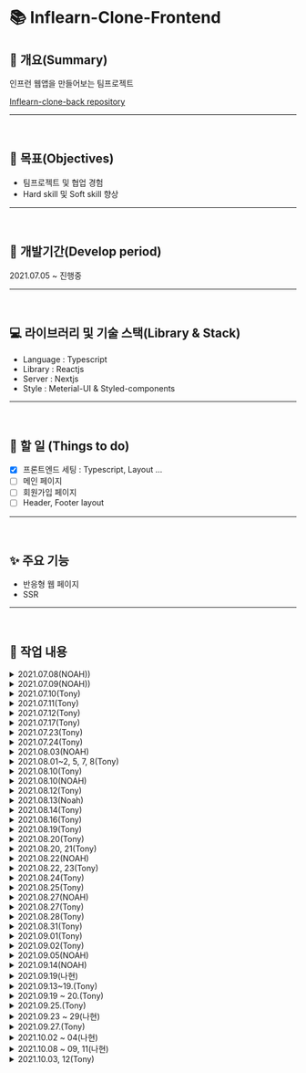 # 📚 Inflearn-Clone-Frontend

## 📖 개요(Summary)

인프런 웹앱을 만들어보는 팀프로젝트

[Inflearn-clone-back repository](https://github.com/Ark-inflearn/inflearn-clone-back)

---

<br />

## 🎯 목표(Objectives)

- 팀프로젝트 및 협업 경험
- Hard skill 및 Soft skill 향상

---

<br />

## 📆 개발기간(Develop period)

2021.07.05 ~ 진행중

---

<br />

## 💻 라이브러리 및 기술 스택(Library & Stack)

- Language : Typescript
- Library : Reactjs
- Server : Nextjs
- Style : Meterial-UI & Styled-components

---

<br />

## 📑 할 일 (Things to do)

- [x] 프론트엔드 세팅 : Typescript, Layout ...
- [ ] 메인 페이지
- [ ] 회원가입 페이지
- [ ] Header, Footer layout

---

<br />

## ✨ 주요 기능

- 반응형 웹 페이지
- SSR

---

<br />

## 📗 작업 내용

<details>
<summary>2021.07.08(NOAH))</summary>

github repository 생성

- collaborator 초대
- branch protect rule 설정

</details>

<details>
<summary>2021.07.09(NOAH))</summary>

Readme 작성
react-hook-form 적용

참고문헌

- [nextjs, typescript, meterial-ui and jest set-up](https://documentationnerds.com/blog/tech/setup-next-frontend-with-typescript-eslint-prettier-jest-and-react-testing-library)
</details>

<details>
<summary>2021.07.10(Tony)</summary>

### npm run dev 실행 안됨

- [x] next와 next dev의 차이는 ?

  - [What is the difference between next (dev) and next build && next start ?](https://github.com/vercel/next.js/discussions/15053)
  - 같다

- [x] cross-env NODE_OPTIONS='--inspect' next dev는 실행이 안된다.
  - NODE_OPTIONS='--inspect' 이것 때문에 안됨
    - NODE_OPTIONS=inspect 으로 수정하면 실행 됨
    - NODE_OPTIONS 이란 환경변수가 왜 필요한지 잘 모르겠음

### dir 배치 수정

- [x] src 안에 들어가야 할 것은 ?
  - https://nextjs.org/docs/advanced-features/src-directory
  - 앱을 실행하는데 필요한 내가 작성한 소스코드

### 레이아웃 및 컴포넌트 수정([Semantic tag](https://velog.io/@ru_bryunak/HTML-%EA%B8%B0%EC%B4%88-2-%EC%8B%9C%EB%A7%A8%ED%8B%B1-%ED%83%9C%EA%B7%B8%EB%9E%80#:~:text=2%2F8-,%EC%8B%9C%EB%A7%A8%ED%8B%B1%20%ED%83%9C%EA%B7%B8%EB%9E%80%3F,%EC%9D%B4%20%EC%8B%A4%ED%98%84%EB%90%A0%20%EC%88%98%20%EC%9E%88%EB%8B%A4.))

- [x] nav 태그를 div에서 nav로 변경, nav를 header로 감싸줌

  - inflearn 공홈에서 개발자 도구로 태그를 확인하여 똑같이 만들어 줌

- [ ] pages dir 안에 \_document, \_app, index 등 next에서 제안하는 페이지 구성방식 확인 후 정리
  - \_document :
  - \_app :
  - index :

### 기타 설정파일 확인

- [ ] tsconfig.json 에서 include 부분 다시 확인하기

</details>

<details>
<summary>2021.07.11(Tony)</summary>

- [x] header, footer 윤곽만 잡기

### home page

- [ ] slider 공간만 만들기
- [x] 검색창 모양만 만들기
- [ ] 강의 카드 컴포넌트 만들기
  - li.lecture\_\_card{card$}\*10
  - [emmet을 통해 효율적으로 작성](https://webruden.tistory.com/77)

```html
<li className="lecture__card">card1</li>
<li className="lecture__card">card2</li>
<li className="lecture__card">card3</li>
<li className="lecture__card">card4</li>
<li className="lecture__card">card5</li>
<li className="lecture__card">card6</li>
<li className="lecture__card">card7</li>
<li className="lecture__card">card8</li>
<li className="lecture__card">card9</li>
<li className="lecture__card">card10</li>
```

</details>

<details>
<summary>2021.07.12(Tony)</summary>

### Things to do

- [x] 강의 카드 컴포넌트 만들기
- [x] 더미 데이터(json)으로 강의 컴포넌트 home에 띄우기
  - [ ] 실제로 api로 받아오는 과정 알아보기
- [ ] media query 로 반응형 화면 만들 때 스크린 사이즈 나누는 구간 알아보기
- [x] slider 공간만 만들기
- [ ] search안의 title 문구 매일 바뀌게 하기

### home page

- html 원달러 표시 : `&#8361;`
- 천단위 콤마 : [정규식 이용](https://hianna.tistory.com/441)

### 참고 문헌

- [html에 원달러 표시 대신 reverse solidus 나올 때](https://sqlplus.tistory.com/entry/html-%EC%86%8C%EC%8A%A4%EC%97%90-%EC%9B%90%ED%99%94%ED%86%B5%ED%99%94%ED%91%9C%EC%8B%9C%EB%A5%BC-%ED%95%A0%EB%95%8C-%EC%97%AD%EC%8A%AC%EB%A0%88%EC%89%AC%EB%A1%9C-%EB%82%98%EC%98%AC%EB%95%8C-%EC%B2%98%EB%A6%AC%EB%B0%A9%EB%B2%95)

</details>

<details>
<summary>2021.07.17(Tony)</summary>

### tsconfig.json 속성

- [컴파일러 옵션 설정](https://typescript-kr.github.io/pages/compiler-options.html)

- include, exclude 속성은 glob과 유사한 파일 패턴 목록을 가짐

  - \*: 모든 문자(디렉토리 구분기호 제외)
  - ?: 한 문자와 매칭(디렉토리 구분기호 제외)
  - \*\*/ : 반복적으로 모든 하위 디렉토리와 매칭
  - "src/\*/\*\*" : src 안의 모든 하위 디렉토리 + 지원하는 확장자(ex. .ts, .tsx, .d.ts)
    - allowJs가 true(true로 설정 해놓은 상태)이면 .js와 .jsx 도 포함

- [ ] next에서 typescript return type, prop type 알아보기
  - [x] type vs interface
    - interface로 표현할 수 없는 형태가 아니면 interface를 이용하자
  - [ ] next에서 return type, prop type을 어떻게 지정하는게 좋은지 알아보기

### 참고 문헌

- [typescript-kr, tsconfig.json](https://typescript-kr.github.io/pages/tsconfig.json.html)
- [type vs interface가 더 낫다](https://yceffort.kr/2021/03/typescript-interface-vs-type)
- [type과 interface 차이](https://medium.com/@alexsung/typescript-type%EA%B3%BC-interface-%EC%B0%A8%EC%9D%B4-86666e3e90c)

</details>

<details>
<summary>2021.07.23(Tony)</summary>

## Issue #9 : AppLayout 구조 적용

### \_document, \_app, index 우선순위 파악

- \_document.js는 시작점 : HTML Document
- \_app.js : 공통의 레이아웃 작성
- index.js : "/"로 시작되는 경로
- \_error.js : Error page : 아직 잘 모름

참고 문헌

- [개인블로그 : next.js 구조](https://salgum1114.github.io/nextjs/2019-05-06-nextjs-static-website-1/)

document > app > index 순으로 내려와서 index에 본격적으로 만들면 될 것 같다

- 현재 AppLayout 이라는 공통 component를 만들어서 header와 footer가 필요한 곳이면 사용 할 수 있게 함

### styled component 설치

- npm i styled-components
- noah님하고 상의하고 웬만하면 .css파일을 작성하지 않는 방향으로 진행해볼 예정

typescript는 입력이 예상되는 props에 대한 type검사는 할 수 있겠지만
react에서 어떻게 써야되는지는 알아볼 필요가 있음

</details>

<details>
<summary>2021.07.24(Tony)</summary>

### 작업내용

- MainSlider 컴포넌트 추가
  - react-slick 라이브러리 사용

### 향후 계획

#### style

- [ ] .CSS 파일 styled component로 변경할 예정
- [ ] CSS style 관련 공통으로 사용하는 색상 등에 대한 상수값을 모아놓은 파일 생성

#### slider 기능 추가 및 수정

- [ ] 향후 배경색을 이미지와 같게하는 방법에 대해 생각해보고 변경
- [ ] 해당 슬라이드로 이동하는 버튼 추가
- [ ] 모바일 화면에 슬라이더 모양 변화하도록 수정
- [ ] 슬라이더에 링크 추가

#### 리덕스 및 사가 설정

</details>

<details>
<summary>2021.08.03(NOAH)</summary>

### 작업내용

- signup page 작성
  - Material-UI( CSS)
    - TextField: input과 같은 역할을 함
    - Typography: div와 같은 역할
    - Grid: Grid를 사용하여 Flex나 Grid와 같은 디자인을 쉽게 구현
    - IconButton: Material에서 제공하는 icon을 button으로 사용하게 해줌
    - styles.ts: custom css파일, className으로 변수값을 넘기면 custom 디자인이 적용됨
  - react-hook-form( form)
  - yup( signup rule)

### 향후 계획

#### style

- [x] SNS 로그인 디자인

#### 회원가입 rule

- [x] yup을 사용하여 회원가입 rule 설정
- [x] rule에 맞지 않은 경우 error 메시지 출력
- [ ] 이용약관, 개인정보취급방침 페이지 생성

</details>

<details>
<summary>2021.08.01~2, 5, 7, 8(Tony)</summary>

## Redux setting

### 1. 설치 모듈

#### npm install redux next-redux-wrapper react-redux --save

- redux
- next-redux-wrapper
  - Next.js의 서버사이드 렌더링 관련 복잡한 설정을 쉽게 해주는 HOC
- react-redux
  - react 바인딩

#### npm install -d redux-devtools-extension @types/next-redux-wrapper @types/react-redux

- redux-devtools-extension : 개발자 도구 사용을 위한 라이브러리

#### npm install redux-saga

- redux-saga는 type을 자체적으로 지원하기 때문에 @type/redux-saga는 필요 없음(deprecated 됨)

#### npm i immer

- 알아서 불변성을 지켜주는 라이브러리

#### npm i faker shortid

- npm i --save-dev @types/faker
- npm i --save-dev @types/shortid

- dummy data test를 동적으로 하기 위해 faker와 shortid를 설치

#### npm i axios

- saga에서 사용, 비동기 http통신(Promise based HTTP client for the browser and node.js)

#### npm i -S @redux-saga/core

- eslint가 지적해줘서 설치함

### 2. redux tree

redux

- reducers
  - index
  - user
  - lecture
  - types
- sagas
  - index
  - user
  - lecture
- configureStore

#### 2-1. commonState class 삭제

- loading, done, error의 반복되는 타이핑을 피하려고 했으나 done을 제거하고 loading, error만 사용하면 없는게 더 직관적이라서 없는게 낫다고 판단 함
- data도 class member 변수로 있었으나 막상 사용해보니 class 내 멤버변수에 있을 필요가 없었음

### 3. 기타

#### 리덕스 설치 및 세팅 중

- [x] State type 정의 해야 됨
- [x] User, Lecture - reducer, saga 설계
  - lecture만 샘플로 생성

#### eslint rule 중 'no-param-reassign': 'off' => immer 사용을 위해

#### main(home) page redux 동작 흐름

- 처음 화면을 불러올 때 LOAD_REQUEST action을 시작으로 데이터(Lecture card)를 불러 옴
- add 버튼을 누를 때마다 데이터가(Lecture card) 추가 됨
- 지금은 더미 데이터로 불러 오지만 api를 요청할 경우 request에서 호출 하는 부분만 추가하면 됨

#### 별점 표시 방식

- 소수점 둘 째 자리에서 반올림 후 소수점 첫 째 자리 저장
- n.2 ~ n.8 까진 별 반개(3.2~3.8은 3개 반)
- n.1 점까진 버림(3.1은 별 3개로 표시)
- n.9 점은 올림(3.9는 별 4개로 표시 됨)

### 4. 참고 문헌

- https://jktech.tistory.com/46
- 인프런 노드버드 강의
- https://medium.com/@raphat/next-js-typescript-redux-3fbc990cb901
- [next-redux-wrapper 공식문서](https://github.com/kirill-konshin/next-redux-wrapper)
- [RootState](https://stackoverflow.com/questions/60777859/ts2339-property-tsreducer-does-not-exist-on-type-defaultrootstate)

### 5. 프론트 회의 안건

- [ ] 타입 저장 위치 : interface나 type을 해당 파일에 놓을 것인지 따로 파일을 만들어서 정리를 할 것 인지
- [ ] 리덕스가 전체 강의 로드하는 부분을 샘플로 만들었는데 자신이 만들 UI관련 리덕스는 직접 만드는 것이 좋을 것 같음
- [ ] 관리자 페이지를 만들어야 하나..? slider 배경색은 DB에서 가져와야 될 것 같은데 이걸 매번 백엔드 개발자가 저장하는 것 보다 관리자페이지가 있으면 좋을 것 같음
  - 우선순위 낮음

</details>

<details>
<summary>2021.08.10(Tony)</summary>

슬라이더 리덕스 연결
slider 하나 때문에 reducer와 saga에 파일을 하나씩 만들기 번거로워서
lecture파일에 합쳐서 작업했습니다.

</details>

<details>
<summary>2021.08.10(NOAH)</summary>

### 작업내용

- signup page error case
  - Material-UI( CSS)
    - useStyle: material-ui에 직접 className으로 스타일을 적용하기 위한 hook, 적용하고자하는 속성을 객체로 생성하고 적용
    - createTheme: meterial-ui에서 이미 디자인된 속성들을 변경하고 싶은 경우 사용, ex) 색상, 크기, 패딩.. 등
  - react-hook-form( form)
    - Controller: material-ui와 같은 라이브러리를 연동하기 위한 wrapper
    - useFormContext: 중첩 된 구조에서 데이터를 전달하고자 할 때 사용, ex) 특정 form을 component로 빼서 관리하고 react-hook-form을 적용하는 경우
    - FormProvider: userFormContext가 적용하고자 하는곳의 wrapper
    - useForm: react-hook-form 기본 hook
  - yup( signup rule)
    - error 핸들시 schema 객체에 에러 핸들을 하고자하는 사항들을 정리하고 react-hook-form의 formState의 error에서 받아서 사용, ex) errors.email?.message
    - yup을 태그에 적용할때 태그 name과 yup에서의 정의 이름을 같게 해야 적용이 됨, ex) name: email / email: yup.string().min(10).max(30)....
    - matches: 정규표현식을 사용하기 위한 method
    - oneOf([yup.ref('email'), null]: 다른 input과 값이 일치하는지 여부를 확인하고자 할 때 사용
    - error 객체의 경우 submit하고 나서 적용 됨
    - 현재 정규표현식의 에러 핸들은 errors 객체의 message method를 확인하여 일치하는 방식으로 적용

### 오류해결

- Warning: Failed prop type: Invalid prop `error` of type `object` supplied to `ForwardRef(TextField)`, expected `boolean`
  - TextField 태그의 error에는 boolean값만 가능한데 yup에서의 에러 메시지는 문자열이 생성되기 때문에 문제가 되는 현상
    - error 태그에 !!를 두번 넣어 boolean 변수로 만들어주면 됨, ex) !!error.password

### 향후 계획

- Redux와 연결
- 로그인 모달 구현
- 공통 레이아웃 구현

#### 회원가입 rule

- [x] yup을 사용하여 회원가입 rule 설정
- [x] rule에 맞지 않은 경우 error 메시지 출력
- [ ] 이용약관, 개인정보취급방침 페이지 생성

</details>

<details>
<summary>2021.08.12(Tony)</summary>

### 메인페이지 리스트에 로딩 스피너 추가

- 서버사이드 렌더링이기 때문에 필요 없을 것 같기도 함
- 재미로 추가 해봄

### 메인페이지 강의 리스트

- 마우스 호버 시 나오는 description 추가
- [ ] 장바구니, 좋아요 등 아이콘에 설명 라벨 추가 해야 함
- [ ] 카드 전체적으로 크기 키워야 함

### 기타

- 컴포넌트 파일명 첫글자 대문자로 변경(노아님 요청사항)

### 참고문헌

- [react onHover event handling](https://upmostly.com/tutorials/react-onhover-event-handling-with-examples)

</details>

<details>
<summary>2021.08.13(Noah)</summary>

### Update Nextjs version 11

- Conformance
  - `npx next lint` 명령어를 치면 현재 app의 ESLint를 전체적으로 수행해서 메시지로 CLI에 보여줌
- Improved Performance
  - 11버전 업데이트를 하며 app을 열고 startup time을 24%이상 감소시키고 React refresh 관련하여 프로세싱 타임을 40%이상 감소시킴
  - Babel 관련 startup time 감소
  - 새로운 Babel loader 구축
  - 로딩, 메모리 캐싱과 관련하여 최적화
  - 개발자가 실제로 할 것은 없고 update만으로 이미 적용이 되는 사항
- Script Optimization

  - `next/script`
  - 웹사이트에 다른곳에서 가져와서 사용하는 기능들을 추가할때 라이브러리가 무겁거나 최적화의 문제가 있는데 이것을 Nextjs의 Script 태그가 해결해줌( polyfill, widgets 등)
  - Script 태그에 strategy 속성을 추가하면 자동적으로 최적화 및 성능 향상
    - third party 라이브러리의 실행 순서를 입맛에 맞게 설정 할 수 있음
    - beforeInteractive, afterInteractive( default), lazyOnload 속성

- Image Improvements
  - `next/image`
  - Image 로딩과 관련하여 성능 개선
    - Nextjs의 Image 태그를 사용하면 정적이미지의 가로/세로 크기를 자동으로 정의해줌
    - 인터넷이 느린 사용자를 위하여 blur 이미지를 Nextjs에서 태그 속성으로 제공
- Webpack 5
  - `next.config.js`
  - 웹팩5와 관련하여 다양한 특징 및 개선점들이 구축됨
- Create React App Migration (Experimental)
  - 새로운 툴 `@next/codemod` 개발
  - Create React App을 자동적으로 Nextjs로 변경해주는 툴
- Next.js Live (Preview Release)
  - 협업을 위한 기능
  - 웹사이트를 띄워놓은 상태에서 라이브로 마우스로 공간을 지정 할 수 있고 실시간 채팅도 가능한 기능

### 참고문헌

- [Nextjs docs](https://nextjs.org/blog/next-11#upgrade-guide)
- [Conformance](https://web.dev/introducing-aurora/)
- [Script](https://github.com/vercel/next.js/discussions/24938)
- [Script](https://docs.google.com/document/u/0/d/1ZEi-XXhpajrnq8oqs5SiW-CXR3jMc20jWIzN5QRy1QA/mobilebasic#)
- [Image](https://vercel.com/blog/core-web-vitals#cumulative-layout-shift)
- [Image](https://nextjs.org/docs/basic-features/image-optimization)
- [Webpack](https://nextjs.org/docs/messages/webpack5)

</details>

<details>
<summary>2021.08.14(Tony)</summary>

### 작업 내용

- 강의 카드 마우스 오버 할 때 나오는 설명 밑 아이콘 3개에 말풍선 추가
- lectureCard 폴더를 만들어서 components폴더 정리
- node notifier가 자동으로 설치됨(업데이트 하려고 npm i 하니 설치 됨)
  - cross platform(windows, mac, linux)에서 알람을 띄울 수 있는 모듈

### 참고문헌

- [CSS로 말풍선 만들기](https://ungdoli0916.tistory.com/753)

</details>

<details>
<summary>2021.08.16(Tony)</summary>

### 작업 내용

- AppLayout, CourseLayout을 components 폴더에서 layouts (신규)폴더로 이동
- [ ] create course 페이지에서 제목 입력 후 강의 만들기를 누르면 수정 페이지로 이동
- 강의 생성 후 id를 저장할 필요는 없을 것 같아서 리덕스를 사용하지 않음
  - 어떻게 하는게 좋을지 토론 필요

```typescript
const inputTitle = useRef<HTMLInputElement>(null);
```

- 초기값에 null을 박아줘야 된다. -> HTMLInputElement | null

#### next에서 redirect

```typescript
import { useRouter } from 'next/dist/client/router';
const router = useRouter();
router.push(`/course/${id}/edit/course_info`);
```

### 로컬 서버 세팅

```typescript
// app.ts or index.ts
app.use(
  cors({
    origin: true,
    // credentials: false
  })
);
app.use(express.json()); // front에서 json형태의 data를 보낼때 그것을 req.body에 넣어줌
app.use(express.urlencoded({ extended: true })); // form&submit을 하면 url encoded방식으로 data가 넘어오는데 그것을 req.body에 넣어줌

app.use('/create_course', lectureRouter);
```

```typescript
// lectureRouter
import * as express from 'express';

const router = express.Router();

router.post('/', (req, res) => {
  console.log('body', req.body);
  res.json({ id: 1234, result: 'ok' });
});

export default router;
```

### 나중에 추가해야 될 부분

- `/course/${id}/edit/course_info`으로 이동 시 내 강의가 아닌 곳으로 이동할 경우 404 띄워줘야 함
  - 유저가 GET방식으로 접속을 시도 할 때 서버에서 검증 후 수정페이지를 보여줄지 말지 결정

</details>

<details>
<summary>2021.08.19(Tony)</summary>

### create_course page

- create_course에서 강의 만들기 누르면 `/course/1/edit/course_info`로 이동하게 함
  - 나중에 서버 붙일 땐 주석 해제하면 됨
- 제목 없는 경우 alert 대신 경고 메세지가 뜨도록 함

### create_course -> edit 강의 제목 넘기기

- 리덕스 사용
- 기존 axios만 사용하던 것을 redux를 이용하도록 변경
  - saga effect의 put은 dispatch랑 비슷함

### saga call type

- `Generator<T, TReturn, TNext>`
- [x] generator function에서 type 지정하는 법 알아보기
  - https://github.com/microsoft/TypeScript/issues/26959

### test.css 파일 생성

- styled component 에서 자동완성을 잘 지원하지 않으므로 css파일을 테스트목적으로 만들음

### create course btn에 로딩 적용

- 로딩 시간 동안 클릭 방지(pointer-events), 투명도 변경(opacity)

### 참고문헌

- [styled component props](https://styled-components.com/docs/basics)
- [css prevent mouse click](https://stackoverflow.com/questions/44719980/how-to-prevent-the-click-event-using-css)
- [css pointer-events](https://developer.mozilla.org/en-US/docs/Web/CSS/pointer-events)
- [typescript styled components with props](https://stackoverflow.com/questions/47077210/using-styled-components-with-props-and-typescript)

</details>

<details>
<summary>2021.08.20(Tony)</summary>

### Things to do

- [x] create-course에서 store에 저장한 title 가져오기
- [ ] edit course info 앱 레이아웃 수정

</details>
<details>
<summary>2021.08.20, 21(Tony)</summary>

### 수정사항

- children에 type 적용
- header, footer 이름을 HeaderLayout, FooterLayout으로 변경( Next에 존재하는 이름이기 때문에 겹침)
- 컴포넌트의 재사용성을 위해서 기존 styles를 지우고 컴포넌트로 이동

### styled(Link) 안됨

```typescript
const SeeTheLecture = styled.button`
  font-weight: 800;
  width: 160px;
  height: 48px;
  font-size: 18px;
  border-radius: 3px;
  border: 0;
  background-color: #fff;
  border-color: #dbdbdb;
  border-width: 1px;
  color: #363636;
  cursor: pointer;
  justify-content: center;
  padding: calc(0.375em - 1px) 0.75em;
  text-align: center;
  white-space: nowrap;
`;

<Link href={`/course/${id}`}>
  <SeeTheLecture>강의보기</SeeTheLecture>
</Link>;
```

- Link안에 button태그 넣는 방식으로 스타일링 적용

  - a태그로 하려 했으나 width가 적용이 안됨

- [ ] 강의 제작 column에 해당 페이지 일 때 글자 색 변화
  - course_info 페이지 -> 강의 정보 글자 색 진하게

</details>
<details>
<summary>2021.08.22(NOAH)</summary>

### Things to do

- [ ] 버튼에 스타일 적용
- [ ] responsive 화면 구성

### 수정사항

- 회원가입 페이지 및 컴포넌트 리팩토링
- useStyles 구조분해

```typescript
const { classname } = useStyles();
```

### 적용사항

- Header 구현
  - AppBar : 네비게이션 컨테이너
  - ToolBar : 안에 컨텐츠를 넣으면 Flex와 같이 자동정렬
- 적용해야 할 버튼을 headerData로 하여 추가
  - 추 후 변경이 있을때 쉽게 적용하기 위함

### 문제사항

- nextjs에서 html,body 태그가 전체화면이 되지 않아 \_app.tsx에 아래 스타일을 적용하였으나 메인페이지에서 적용되지 않는 현상
  - html이 전체 보이는 화면의 크기가 아니기 때문에 sticky가 중간에 짤림

```typescript
<style global jsx>
  {`
    html,
    body,
    body > div:first-child,
    div#__next,
    div#__next > div {
      height: 100%;
    }
  `}
</style>
```

</details>

<details>
<summary>2021.08.22, 23(Tony)</summary>

- [ ] edit course layout
  - [x] column sticky
  - [x] 현재 페이지에 해당하는 부분 글자 진하게
  - [ ] modal : 눈길을 끄는 제목 작성 꿀팁
  - [ ] 페이지 로드 시 관련 데이터 가져와서 필수 조건 작성된 페이지는 초록색으로 v 표시
- [ ] course_info 페이지 구성

### CourseLayout.tsx

CourseHeaderContainer height + CourseLayoutGrid padding top(24px) + CourseNav padding top(0.75rem == 12px) 의 높이에 sticky

- StepContainer의 headerHeight prop에 바로 넣어 주면 CourseHeaderContainer height가 측정되지 않은 상태(undefined)로 계산이 되서 sticky의 top에 NaN이 들어감(sticky 적용 안됨)
- 페이지 로드할 때 useState의 headerHeight에 값을 넣어서 나중에 계산된 height값이 반영 되도록 함

### create_course.tsx

- 강의 id를 전달 받고 saga에서 직접 redirect시키도록 함(뒤로가기 안되는 문제 해결)

</details>

<details>
<summary>2021.08.24(Tony)</summary>

### create_course

- 강의 만들기 버튼을 누르지 않고 input text에서 제목 입력 후 엔터로도 강의 생성되도록 변경

### CourseLayout

- window.location.pathname에서 강의 생성후 수정페이지로 넘어갈 때 window객체를 인식하지 못해서 useRouter를 사용해서 현재 경로를 추적하도록 함

### 데이터 로드해서 넣어야 함

- [ ] 미리 저장했던 데이터 불러와서 데이터 로드해서 넣어야 함

</details>

<details>
<summary>2021.08.25(Tony)</summary>

### 카테고리 버튼 중 다른 카테고리 선택하면 현재 선택된 카테고리 색상 원래대로 돌리기

- 사용하는 곳에서 useState로 변수 하나 만들고 그것을 prop으로 전달

```typescript
// course_info.tsx
const [selectedId, setSelectedId] = useState<string>('');

<CourseCommonButton id="1" text="개발, 프로그래밍" selectedId={selectedId} setSelectedId={setSelectedId} />;
```

- 버튼 컴포넌트의 onClick에서 버튼 클릭한 것에 대한 정보(id)를 저장
- 버튼 컴포넌트 안의 useEffect에서 그것과 일치하는지 여부에 따라 true/false를 styled component에 전달

```typescript
// CourseCommonButton.tsx
const CourseCommonButton = ({ id, text, selectedId, setSelectedId }: Props) => {
  const [isSelected, setIsSelected] = useState(false);

  function onClickButton() {
    setSelectedId(id);
  }

  useEffect(() => {
    if (id === selectedId) {
      setIsSelected(true);
    } else {
      setIsSelected(false);
    }
  }, [selectedId]);

  return (
    <CourseCommonButtonStyle onClick={onClickButton} key={id} isSelected={isSelected}>
      {text}
    </CourseCommonButtonStyle>
  );
};
```

### 추가 하기 버튼 누르면 add components dynamically

- 리덕스에서 state(array)를 가져와서 추가해야 될 것 같다

#### 예상 데이터 구성

```typescript
data : {
  createLecture : {
    courseInfo : {
      title: string, // 강의 제목
      whatYouCanLearn: string[], // 이런걸 배울 수 있어요
      expectedStudents: string[], // 이런 분들에게 추천해요
      requiredKnowledge: string[], // 선수지식
      category: { // 카테고리
        id: string,
        name: string,
      },
      level: string // 강의 수준
    }
    // 상세소개, 커리큘럼, 커버이미지 정보는 나중에
  },
  setting : {
    // 강의설정
    // 지식공유자 설정
  }
}
```

### 참고 문헌

- [dynamically-add-child-components-in-react](https://stackoverflow.com/questions/36651583/dynamically-add-child-components-in-react)

</details>

<details>
<summary>2021.08.27(NOAH)</summary>

### HeaderLayout

- 메뉴바 포지션 수정

  - 메뉴바가 평소에는 relative였다가 메뉴바 크기만큼 내려올 경우 sticky로 바뀌도록 수정
  - scroll 이벤트가 너무 자주 불리기 때문에 lodash 라이브러리의 throttle 기능을 사용하여 0.3초에 한 번만 불리도록 구현

```typescript
const throttledScroll = useMemo(
  () =>
    throttle(() => {
      if (window.scrollY > 64) {
        setIsNavOn(true);
        return;
      }
      setIsNavOn(false);
    }, 300),
  []
);
```

- 모바일용 메뉴바
  - 인프런 페이지와 같이 모바일 화면( 1025px)이하로 내려갈 경우 Layout이 변경되도록 구현
  - 메뉴를 팝업으로 띄워지도록 함

### HeaderLayout 구현해야 할 것

- 로그인 모달창
- 검색창 기능
- 메뉴 팝업 기능
- 모바일 메뉴 팝업 스타일링

### 추 후 확인

- 일단 레이아웃이 되도록 CSS를 덕지덕지 붙여놨는데 효율적으로 할 수 있도록 검토해야 함

</details>

<details>
<summary>2021.08.27(Tony)</summary>

### 강의생성 후 window api로 페이지 이동시 데이터 날라가는 문제

- window.location.href 를 사용하면 페이지가 새로고침되면서 자바스크립트(리덕스 스토어)에 있는 모든 데이터가 날라감

- react나 next에서 제공하는 router를 saga에서 사용해야 되는데
  useRouter나 useHistory는 hook이기 때문에 component가 아닌 saga에선 사용이 불가능 함(hooks rule)

- 문제 해결
  - saga에서 페이지 이동을 시키려 했으나 위와 같은 문제로 잘 되지 않음
  - 'history', 'react-router-redux' 라이브러리 둘다 써봤는데 typescript문제인지 next문제인지 뭔지 잘 되지 않음
  - 기존 방식 대로 컴포넌트에서 페이지를 이동 시키는 대신 flag로 사용중인 done변수를 false로 만드는 dispatch를 실행문 마지막에 추가해서 성공

</details>

<details>
<summary>2021.08.28(Tony)</summary>

### 강의 수정 페이지 로드 시 데이터 받아오기(redux saga)

- 확인

### children component에 props 전달하기

```typescript
<CourseMain>
  {console.log('React.isValidElement(children)', React.isValidElement(children))}
  {React.isValidElement(children) && React.cloneElement(children, { lectureData })}
  {/* {React.Children.map<React.ReactNode, React.ReactNode>(children, (child) => {
            if (React.isValidElement(child)) {
              return React.cloneElement(child, { lectureData });
            }
          })} */}
  {/* {children} */}
</CourseMain>
// 결론 안됨 => each child에서 store에서 데이터 가져오기
```

- each child에서 store에서 데이터 가져오기

### typescript에서 initial data 를 하나하나 다 넣어줘야되는건지 알아보기

- 초기값을 다 넣어줘야 될 것 같음

### 참고문헌

- [children component에 props 전달하기](https://eomtttttt-develop.tistory.com/203)
  - `This JSX tag's 'children' prop expects a single child of type 'ReactElement<any, string | JSXElementConstructor<any>>', but multiple children were provided.` => 안됨
  - https://stackoverflow.com/questions/42261783/how-to-assign-the-correct-typing-to-react-cloneelement-when-giving-properties-to
    - 안됨 : React.isValidElement(children) 통과가 안됨
  - https://www.geeksforgeeks.org/how-to-use-react-cloneelement-function/
  - [리액트 요소 검증하기](https://webisfree.com/2020-08-26/[react]-%EB%A6%AC%EC%95%A1%ED%8A%B8-%EC%9A%94%EC%86%8C-%EA%B2%80%EC%A6%9D%ED%95%98%EA%B8%B0-isvalidelement)
    - 하나 짜리만 됨(`<div>하나<div>` 같은)
      - 하나 짜리도 props 전달이 잘 안됨
- [react-children with typescript](https://www.carlrippon.com/react-children-with-typescript/)

</details>

<details>
<summary>2021.08.31(Tony)</summary>

### eslint => react/require-default-props : off

- https://stackoverflow.com/questions/63696724/eslint-problem-with-default-props-in-functional-component-typescript-react

### onClickDelete

#### 1차 시도 : store state is read-only

```typescript
const onClickDelete = (_list: string[], index: number) => {
  _list.splice(index, 1);
};
<button onClick={() => onClickDelete(list, index)} type="button">
  <DeleteIcon />
</button>;
```

- redux에 있는 데이터는 read-only 임
- dispatch를 이용해서 reducer에서 작업을 하려고 했었는데 component에 들어오는 string[]이 store에 각각 다르게 저장되어 있기 때문에 기존의 draft.initialState.data 같은 방식으로 수정할 수 없음

#### 2차 시도 : read-only 제거 - setAutoFreeze(false);

```typescript
// store에서 read-only 속성 제거
import { setAutoFreeze } from 'immer';
setAutoFreeze(false);

// TextListBox.tsx
const onClickDelete = (_list: string[], index: number) => {
  _list.splice(index, 1);
};
<button onClick={() => onClickDelete(list, index)} type="button">
  <DeleteIcon />
</button>;
```

- store에 있는 값을 직접 변경 가능하지만 re-render가 안됨
  - 원래 reducer로 store의 값을 변경하면 re-render가 되는데 이런식으로 바로 바꿔버리니까 안되는 듯

#### 3차 시도 : useState에 store의 state를 넣고 setState를 컴포넌트에 전달

```typescript
// course_info.tsx
const [textArray, setTextArray] = useState<string[]>();
<TextListBox list={textArray} setTextArray={setTextArray} />;

// TextListBox.tsx
type Prop = {
  list?: string[];
  setTextArray: React.Dispatch<React.SetStateAction<string[] | undefined>>;
};

const TextListBox = ({ list = [], setTextArray }: Prop) => {
  const onClickDelete = (textList: string[], index: number) => {
    textList.splice(index, 1);
    setTextArray([...textList]);
    console.log('after remove', textList);
  };

  return (
    <button onClick={() => onClickDelete(list, index)} type="button">
      <DeleteIcon />
    </button>
  );
};
```

- setState를 전달을 해도 setTextArray(textList) state를 직접 변화하고 그것을 그대로 전달하면 렌더링이 되지 않음
- setTextArray([...textList]); 같이 배열을 새로 할당해서 전달해야 렌더링이 다시 됨
- TextListBox를 사용하는 개수만큼 useState를 만들어서 각각 전달할 예정

#### 'react/no-array-index-key': 'off'

- index를 key로 사용할 때 나오는 eslint 경고
- 나중에 eslint때문에 문제될 것 같아서 미리 제거

### 참고문헌

- [javascript removing element of array cleanest way](https://stackoverflow.com/questions/47023975/what-is-the-cleanest-way-to-remove-an-element-from-an-immutable-array-in-js)
- [Cannot test reducer: Cannot assign to read only property](https://github.com/reduxjs/redux-toolkit/issues/424)

### 과연 이 방법이 최선인가?

- 컴포넌트 재사용을 위해 리덕스의 read-only속성을 없애고 useState를 각각 만들면서 사용해야되는 건지, 다른 더 좋은 방법은 없는지 찾아봐야 함

### 다음 진행 예정

- [ ] drag and drop으로 array 순서 변화

</details>

<details>
<summary>2021.09.01(Tony)</summary>

### 불변성 보장 하면서 array에서 요소 삭제 하기

```javascript
const arr = ['a', 'b', 'c', 'd', 'e'];

const indexToRemove = 2; // the 'c'

const result = [...arr.slice(0, indexToRemove), ...arr.slice(indexToRemove + 1)];

console.log(result);

// slice는 ...arr를 두번이나 하는 번거로움이 있으므로
const textArray = [...textList];
textArray.splice(index, 1);
// 배열 복사 후 splice를 사용
```

### typescript function type

- parameter 타입, return 타입을 정의해주면 된다.

```typescript
fn: (a: string) => void
```

### redux를 typescript에서 사용하면 initialState는 전부 초기값이 있어야 된다.

- reducer에서 action.data를 받아서 넣을 때 optional chaining을 사용할 수 없다고 나옴

### 참고 문헌

- [typescript function type](https://www.typescriptlang.org/docs/handbook/2/functions.html)

</details>

<details>
<summary>2021.09.02(Tony)</summary>

## TextListBox delete button

### High order function 적용

- HOF로 바꿔도 컴포넌트의 함수타입은 그대로 적용해도 적용됨
- [ ] HOF의 예시를 더 찾아보고 장점을 알아보기

### 버그 수정

- `이런 분들에게 추천해요` 에서 TextListBox를 사용할 때 list array를 expectedStudents가 아닌 whatYouCanLearn으로 오타가 있는 부분을 수정함

</details>

<details>
<summary>2021.09.05(NOAH)</summary>

## 회원가입 error 메시지

- err.response.data에 서버에서 받아온 에러 메시지가 있음
- AxiosError typescript 처리

```typescript
onError: (err: AxiosError) => {
  console.error(err.response?.data);
};
```

- useInput 커스텀 훅 nodebird 강의에서 가져옴

```typescript
import { ChangeEvent, Dispatch, SetStateAction, useCallback, useState } from 'react';

type ReturnType<T = any> = [T, (e: ChangeEvent<HTMLInputElement>) => void, Dispatch<SetStateAction<T>>];

const useInput = <T>(initialData: T): ReturnType<T> => {
  const [value, setValue] = useState(initialData);

  const handler = useCallback((e: ChangeEvent<HTMLInputElement>) => {
    setValue(e.target.value as unknown as T);
  }, []);

  return [value, handler, setValue];
};

export default useInput;
```

## 구현 할 것

- 비밀번호 찾기 모달
- 간편 회원가입
- 간편 로그인

</details>

<details>
<summary>2021.09.14(NOAH)</summary>

## 비밀번호 찾기 Modal 구현 (Portal 사용)

- \_document.js 페이지에 Modal을 넣을 div tag 추가

```html
<html lang="en">
  <head>
    <link rel="stylesheet" href="https://fonts.googleapis.com/css?family=Roboto:300,400,500,700&display=swap" />
  </head>
  <body>
    <script src="https://polyfill.io/v3/polyfill.min.js?features=default%2Ces2015%2Ces2016%2Ces2017%2Ces2018%2Ces2019" />
    <main />
    <NextScript />
    <div id="find-password-modal" />
  </body>
</html>
```

- Portal wrapper 추가

```typescript
export default function Portal({ children, selector }: IProps) {
  const [mounted, setMounted] = useState(false);

  useEffect(() => {
    setMounted(true);
    return () => setMounted(false);
  }, []);

  // eslint-disable-next-line @typescript-eslint/no-non-null-assertion
  return mounted ? createPortal(children, document.querySelector(selector)!) : null;
}
```

- Content가 되는 component 추가
- 비밀번호 찾기 버튼에 따라 showFindPasswordModal useState 변수의 boolean값을 변경하여 제어

```typescript
{
  showFindPasswordModal && (
    <Portal selector="#find-password-modal">
      <FindPasswordModal handleCloseModal={handleCloseFindPasswordModal} />
    </Portal>
  );
}
```

## 구현 할 것

- 백엔드쪽에 Router가 구현된 후 API 연결 테스트를 해야 함

</details>

<details>
<summary>2021.09.19(나현)</summary>

## 구현한 것

- 강의 페이지 레이아웃을 대략적으로 구현
- 강의 카테고리와 필터(난이도, 유·무료 선택, 온라인/오프라인)를 각각 CategoryMenu 컴포넌트와 LectureFilter 컴포넌트로 분리
- 강의 검색하기 부분 디자인 구현
  - 인프런 CSS 참고함.

## 앞으로 진행할 작업

- 더미데이터로 강의 리스트 나타내기
- 카드 정렬 스타일을 선택하는 Grid와 List 버튼 구현하기

</details>

<details>
<summary>2021.09.13~19.(Tony)</summary>

## 강의 생성 부 drag and drop

![](https://images.velog.io/images/gth1123/post/f3f4e477-405e-428d-a5c9-2d931999fa2d/dragAndDrop.gif)

javascript로 직접 구현하려 했으나 애니메이션발동 도중 DOM을 변경하거나
(DOM 위치가 바뀌면 애니메이션이 바뀐 위치를 기준으로 동작하기 때문에 계산이 어렵다)
애니메이션이 끝나기 전에 애니메이션의 도착지점을 변경하는 것이 어려워서 라이브러리를 사용하기로 했다

### sortablejs vs react-sortable-hoc vs react dnd

#### sortablejs

- Weekly Downloads : 약 80만
- 자바스크립트에서 사용하기 위해서 만들어진 라이브러리
- [sortablejs 예제](http://sortablejs.github.io/Sortable/#simple-list)
- react-sortablejs를 사용하면 리액트에서도 편하게 사용가능
  - Weekly Downloads : 약 8만

#### react-sortable-hoc

- Weekly Downloads : 약 46만
- 예제가 잘 되어있다
- [react-sortable-hoc 예제](http://clauderic.github.io/react-sortable-hoc/#/basic-configuration/basic-usage?_k=mpdxwt)

#### react dnd

- Weekly Downloads : 약 81만
- drag and drop react 라이브러리 중 가장 많이 사용된다

#### 선정 기준

- inflearn 애니메이션과 가장 유사한 것
- sortablejs가 거의 똑같고 나머진 mouseup 과 mousedown에서 애니메이션이 이동되는 방식이었다(drag api를 사용하지 않는 것으로 보임)

### react-sortablejs

```
npm install --save react-sortablejs sortablejs
npm install --save-dev @types/sortablejs
```

- force flag를 사용해서 설치를 했다.

- [npm cli flag: ` force` and ` legacy peer deps`](https://github.com/Ark-inflearn/inflearn-clone-front/wiki/npm-cli-flag:-%60--force%60-and-%60--legacy-peer-deps%60)

#### key !== index

DO NOT use the index as a key for your list items. Sorting will not work.

In all the examples above, I used an object with an ID. You should do the same!

I may even enforce this into the design to eliminate errors.

### type 변경 및 설정

- [x] lectureData?.courseInfo에 속한 배열 whatYouCanLearn, expectedStudents, requiredKnowledge 타입변경
  - string[] -> {name: string, order: number}[]
- [x] ReactSortable(sortablejs 라이브러리 컴포넌트)에 props type 맞게 설정

### redux 관련 세팅

- [x] 드래그 앤 드랍 후 저장 버튼 누르면 변경된 순서로 보내기(saga)
- [x] 중간 저장하면서 saga에서 order를 내가 변경해서 보내주는게 맞는건지 생각해보기

  - 그냥 프론트에서 변경된 order로 보내주자 - 나중에 백엔드랑 같이 고민해봐야 함

- delete 아이콘 클릭하면 삭제하던 방식 변경
  - 기존 : reducer에서 store에 있는 것을 바로 삭제
  - 변경 : store에 있는 것을 건들지 않고 useState로 임시로 저장 후 삭제 또는 순서의 변경을 해당 페이지에서 중간저장 버튼을 누르면 서버에 반영되도록 변경
    - 변경된 순서는 새로고침을 하면 다시 서버에서 변경 데이터를 store에 저장하는 방식
    - store는 서버에서 받은 정보만을 저장
    - react-sortablejs에서 사용하는 방식과 맞추는 것

## Things to do on this page

- [ ] 카테고리, 강의 수준 만들기
- [x] 중간 저장버튼과 redux, saga 연결하기
</details>

<details>
<summary>2021.09.19 ~ 20.(Tony)</summary>

## 추가 하기 버튼 기능 구현

- 추가하기를 누르면 store가 아닌 setState에서 변경
  - redux store에 직접 변경하지 않는 이유는 react-sortablejs에서 useState를 사용하기 때문

```typescript
// ReactSortable 컴포넌트에서 setList 속성에 setState가 들어가야 함
<ReactSortable list={expectedStudents} setList={setExpectedStudents} animation={200} handle=".handle">
  {expectedStudents.map((item, index) => (
    <TextListBox key={item.id} item={item} list={expectedStudents} setList={setExpectedStudents} index={index} />
  ))}
</ReactSortable>
```

</details>

<details>
<summary>2021.09.25.(Tony)</summary>

- [ ] package.json에서 dev에 포함된 NODE_OPTIONS='--inspect'자세히 알아보기
  - 예전엔 안됐었는데 지금은 되는 이유
- [x] create_course.tsx warning 조사 후 수정하기
- [ ] course_info.tsx warning 조사 후 수정하기
  - 무시
- [x] 추가하기 이후 input tag value 초기화

### create_course.tsx warning 조사 후 수정하기

- react_devtools_backend.js:4049 Warning: Received `false` for a non-boolean attribute `loading`.

```
// create_course.tsx

Warning: Received `false` for a non-boolean attribute `loading`.

If you want to write it to the DOM, pass a string instead: loading="false" or loading={value.toString()}.

If you used to conditionally omit it with loading={condition && value}, pass loading={condition ? value : undefined} instead.
```

#### BtnMakeCourse의 loading prop에 $를 붙여서 해결

```typescript
// create_course.tsx
interface IBtnProps {
  $loading: boolean;
}

const BtnMakeCourse = styled.button`
  // ...
  pointer-events: ${(props: IBtnProps) => (props.$loading ? 'none' : 'auto')};
  opacity: ${(props: IBtnProps) => (props.$loading ? 0.7 : 1)};
`;

<BtnMakeCourse $loading={createLectureLoading} type="button" onClick={handleSubmit}>
  강의 만들기
</BtnMakeCourse>;
```

- Transient props : $
  - 스타일이 지정된 구성 요소에 의해 사용되는 props가 기본 React 노드로 전달되거나 DOM 요소에 렌더링되는 것을 방지하려면 prop 이름 앞에 달러 기호($)를 붙여 일시적인 prop으로 만들 수 있습니다.

#### 참고 문헌

- https://mygumi.tistory.com/382
- https://stackoverflow.com/questions/49784294/warning-received-false-for-a-non-boolean-attribute-how-do-i-pass-a-boolean-f
- https://styled-components.com/docs/api#transient-props

### course_info.tsx warning

```
Warning: You provided a `value` prop to a form field without an `onChange` handler. This will render a read-only field. If the field should be mutable use `defaultValue`. Otherwise, set either `onChange` or `readOnly`.
```

```typescript
<form onSubmit={handleSubmitAddItem(inputWhatYouCanLearn)}>
  <Label>이런 걸 배울 수 있어요</Label>
  <BoxInput ref={inputWhatYouCanLearn} type="text" placeholder="e.g., 리액트 네이티브 개발" />
  <AddButton type="submit">추가하기</AddButton>
  <WarnMessage>두 개 이상 넣어주세요</WarnMessage>
</form>
```

- 위 코드에서 input tag에서 value를 사용하고 있지 않음
  - 원인 파악 안됨 - 프로그램에 영향없으니 무시하기로 함

#### 참고 문헌

- https://bbangaro.tistory.com/28
- https://stackoverflow.com/questions/43556212/failed-form-proptype-you-provided-a-value-prop-to-a-form-field-without-an-on

### 추가하기 이후 input tag value 초기화

```typescript
// course_info.tsx의 handleSubmitAddItem 함수
inputElement.current.value = ''; // input value 초기화
```

</details>

<details>
<summary>2021.09.23 ~ 29(나현)</summary>

## 구현한 것

- 더미데이터로 강의 데이터를 가져와서 Grid와 List 스타일에 맞는 형태로 강의 카드를 보여줌.

  - 스타일 선택 버튼을 눌렀을 때, 쿼리 파라미터로 강의 카드 스타일 값을 전달

    ```
    http://localhost:3000/courses?view=Gird
    ```

    위 url로 바로 접근했을 때 Grid 형식의 강의 스타일이 유지됨.

    - view에 전달할 수 있는 값

      | view 값 | 역할        |
      | ------- | ----------- |
      | Grid    | Grid 스타일 |
      | List    | List 스타일 |

- 강의의 할인율과 원가를 나타내는 LecturePrice 컴포넌트 생성

  ```jsx
  <LecturePrice price={price} discount={onDiscount} cardStyle="List" />
  ```

  - props 설명

    | props     | 역할                                        | 전달 데이터 값                                                                                                                           |
    | --------- | ------------------------------------------- | ---------------------------------------------------------------------------------------------------------------------------------------- |
    | price     | 원래 가격을 전달하는 부분                   | lecture 더미데이터의 price                                                                                                               |
    | discount  | 할인율을 전달하는 부분                      | lecture 더미데이터의 onDiscount                                                                                                          |
    | cardStyle | 각 강의 카드 스타일에 맞게 가격을 표시해줌. | <p>Grid: 기존 강의 카드(LectureCard.tsx)에 맞는 디자인</p><p>List: 수평으로 디자인된 강의 카드(HorizonLectureCard.tsx)에 맞는 디자인</p> |

- HeaderLayout에 강의 페이지 경로인 /courses 추가

## 아이콘 버튼 hover할 때마다 Card 컴포넌트 리렌더링 문제 해결 과정

- **문제 상황**
  추가 관련 아이콘 버튼을 hover 할 때마다, 랜덤으로 지정되는 해시태그 부분의 색상이 지속적으로 변경되는 문제 발생
- **문제 해결 과정**

  - React Developer Tools로 컴포넌트가 렌더링 될 때 업데이트 되는 부분을 확인해본 결과, 해당 아이콘이 위치한 HorizonLectureCard 컴포넌트 자체가 Hover할 때마다 리렌더링 되고 있었다.
  - 처음에는 이벤트 동작으로 인한 문제라고 생각했으나 이벤트 버블링으로 인해 발생한 문제는 아니었다.
    왜냐하면 onMouseEnter와 onMouseLeave는 버블링이 존재하지 않고 캡쳐 단계 또한 없기 때문이다.
    [onMouseEnter와 onMouseLeave의 버블링 문제 관련 글](https://github.com/facebook/react/issues/5739)
    [React의 마우스 이벤트 관련 소개글](https://ko.reactjs.org/docs/events.html#mouse-events)

  - 일단 HorizonLectureCard 컴포넌트 안에서만 리렌더링이 되고 있었기 때문에 Icon Button만 모은 컴포넌트 안에서 따로 실행시킨다면 문제가 안 될 것 같다고 생각했다. 그래서 Icon Button을 모은 IconButtons 컴포넌트로 분리한 후 hover를 다시 시도했더니 문제가 해결되었다.

- **해결 과정을 통해 알게된 문제 발생 이유**
  - isHoverCart와 같은 state들이 변경될 때마다, 해당 state가 존재하는 컴포넌트 전체에 영향을 끼쳐서 리렌더링 되었기 때문에 이러한 문제가 발생하게 된 것이다.
  - 리액트는 특정 state가 변경되면 해당 state가 선언된 컴포넌트와 하위 컴포넌트들을 모두 리렌더링 시킨다.
  - 불필요한 리렌더링을 방지하고 리액트 성능 최적화를 위해서 state를 다루는 컴포넌트는 따로 분리 시켜줘야 한다.
- **참고**
  [리액트의 state 선언 위치 관련 글](https://cocoder16.tistory.com/36)

## 앞으로 진행할 작업

- 기술 검색 부분 구현하기
- 추천순, 인기순 등 정렬 선택 버튼 구현하기
</details>

<details>
<summary>2021.09.27.(Tony)</summary>

# branch : course_info/category

### Things to do

- [x] 카테고리 목록은 처음에 서버에서 받아오기(DB로 관리하는 것이 관리자페이지에서 관리하기 편하기 때문)
  - CourseLayout.tsx > dispatch(LOAD_EDIT_LECTURE_REQUEST) > saga : loadEditPage

```typescript
// 페이지 바뀔 때 마다 서버에서 데이터 다시 가져오기
const currentUrl = useRef('');

function getCurrentPath() {
  currentUrl.current = router.pathname.split('edit')[1];
  // console.log(currentUrl);
  return currentUrl.current;
}

useEffect(() => {
  dispatch({
    type: LOAD_EDIT_LECTURE_REQUEST,
  });
}, [currentUrl.current]);
```

- [x] 카테고리 버튼 클릭 시 선택한 카테고리 state에 보관

  - state에 보관한 카테고리는 `저장 후 다음이동` 버튼을 누르면 취합돼어 서버로 전송

- [x] 선택된 카테고리 다시 클릭하면 선택 해제

- [x] 강의 수준도 카테고리와 같음

</details>

<details>
<summary>2021.10.02 ~ 04(나현)</summary>

## 카테고리 및 강의 수준 버튼 클릭 시 전체 화면 리렌더링 문제 해결 과정

#### 문제 상황

React Developer Tools로 강의 생성 페이지의 카테고리 및 강의 수준 버튼을 클릭 할 때마다 전체 화면이 리렌더링 되는 문제 발견

#### 문제 발생 이유

- '2021.09.23 ~ 29(나현)'에 기재된 '아이콘 버튼 hover할 때마다 Card 컴포넌트 리렌더링 문제 해결 과정' 경험을 통해 버튼 클릭시 selectedCategoryId가 변경되면서 state가 선언된 컴포넌트와 하위 컴포넌트들을 모두 리렌더링 시켜서 발생한 문제라고 유추할 수 있었다.

#### 문제 해결 과정

- 일단 카테고리 영역으로 문제 해결을 진행함.
- 아래에서 말하는 부모 컴포넌트는 course_info.tsx이고 자식 컴포넌트는 CourseComminButton.tsx이다.
- **시도한 해결 방법 (1)**
  - 일단 CourseCommonButton은 원래 컴포넌트가 따로 분리되어 있었다. 다만 CourseCommonButton에서 발생시킨 selectedCategory state 변경이 부모 컴포넌트에 전달이 되어서 영향을 끼치고 있었기 때문에 course_info에 선언된 selectedCategory state를 CourseCommonButton으로 포함시켰다.
  - 이렇게 구현했을 때 리렌더링은 선택한 버튼에서만 발생했지만 카테고리가 중복 선택이 되는 문제가 발생했다.
- **시도한 해결 방법 (2)**
  - 첫번째로 시도한 해결 방법을 통해 선택한 버튼만 리렌더링이 되어야 하는 것이 아니라, 카테고리 부분 자체가 리렌더링이 되어야 이전에 선택했던 버튼 내역을 지워줘서 중복으로 버튼이 선택되는 문제를 해결해줄 수 있다고 판단했다.
  - 그래서 map 코드도 포함시켜서 CourseCommonButton 컴포넌트로 이동시켜서 버튼 하나를 선택하면 카테고리 버튼 전체가 리렌더링 되게끔 했다.
  - 하지만 데이터를 전달하는 방식에서 문제가 발생했다.
    자식 컴포넌트가 갖고 있는 카테고리 id state 값을 부모 컴포넌트로 전달해줘야 나중에 서버로 다른 데이터들과 함께 전달 할 수 있는데, 부모 컴포넌트가 카테고리 id state를 전달 받아서 부모 컴포넌트 내에서 새로 생성한 state에 값을 저장하면 전체 화면 리렌더링이 발생해서 컴포넌트 분리를 한 의미가 없어지게 됐다.
    그리고 redux를 사용할 수도 있었지만 토니님과 의견을 나누는 과정에서 redux 사용이 어쩌면 단순한 과정을 번거롭게 만들 수 있겠다는 생각이 들었다.
- **최종 해결 방법**

  - [토니님이 useRef로 시도하신 방법](https://github.com/Ark-inflearn/inflearn-clone-front/issues/83)에서 아이디어를 얻어서 자식 컴포넌트에서 부모 컴포넌트로 전달 받은 카테고리 id값을 useRef로 저장하면 되겠다고 생각을 됐다.
  - 참고로 [useRef의 current 값이 바뀐다고 하여 컴포넌트가 리렌더링 되지 않는다.](https://ko.reactjs.org/docs/hooks-reference.html#useref)
  - 수정한 CourseCommonButton 컴포넌트는 강의 수준 선택에서도 재사용이 가능하게끔 만들었다.

  1. 먼저 CourseCommonButton.tsx에서 전달받아서 저장할 categoryId를 useRef로 선언해준다.
     ```javascript
     const categoryId = (useRef < string) | (number > '');
     const levelId = (useRef < string) | (number > '');
     ```
  2. course_info.tsx에서 카테고리 선택 영역의 기존 map 함수가 있던 자리에 `<CourseCommonButton />` 컴포넌트만 있는 코드로 바꿔준다. 이 컴포넌트는 kind로 category값을 가지기 때문에 카테고리 버튼을 담당한다.

     ```jsx
     <FieldDivMarginTop>
       <Label>카테고리</Label>
       <CourseCommonButton kind="category" handleId={handleId} data={lectureData.courseInfo.category} />
     </FieldDivMarginTop>
     ```

     강의 수준 선택 영역은 아래와 같이 코드를 작성한다.

     ```jsx
     <FieldDivMarginTop>
       <Label>강의 수준</Label>
       <CourseCommonButton kind="level" handleId={handleId} data={lectureData.courseInfo.level} />
     </FieldDivMarginTop>
     ```

     - props 설명

     | props    | 역할                                                                        | 전달하는 데이터                                                 |
     | -------- | --------------------------------------------------------------------------- | --------------------------------------------------------------- |
     | kind     | 버튼 종류 선택하는 부분                                                     | <p>category: 카테고리 버튼</p><p>level: 강의 수준 선택 버튼</p> |
     | handleId | 카테고리 혹은 강의 수준(level)의 id와 kind가 저장된 객체 값을 전달받는 부분 | course_info에 선언된 handleId 함수                              |
     | data     | 카테고리 및 강의 수준에 관한 값을 전달하는 부분                             | lectureData에서 배열로 된 category 혹은 level 데이터            |

  3. 그리고 CourseCommonButton.tsx에는 다음과 같이 코드를 수정해줬다. 참고로 useEffect 부분과 상관없이 버튼을 선택할 때마다 리렌더링이 되어서 useEffect 코드를 구현하지 않았다.
     selectedId state는 선택한 버튼의 아이디를 저장하는 것으로, 이전에 사용했던 selectedCategoryId와 같은 역할을 하는데 카테고리 뿐만아니라 강의 수준 버튼을 구현할 때는 selectedLevelId 역할을 한다.
     ```jsx
     const [selectedId, setSelectedId] = (useState < string) | (number > '');
     ```
     그리고 버튼 클릭으로 onClickButton이 실행될 때 선택한 버튼의 item.id 값이 전달되게 해줬다.
     ```jsx
     return (
       <>
         {data.map((item) => (
           <CourseCommonButtonStyle
             onClick={() => onClickButton(item.id)}
             key={item.id}
             isSelected={item.id === selectedId}
           >
             {item.name}
           </CourseCommonButtonStyle>
         ))}
       </>
     );
     ```
     실행된 onClickButton의 각 조건문 안에는 handleId 프로퍼티를 통해 선택한 버튼의 id와 현재 실행되고 있는 버튼의 종류를 객체로 전달한다.
     ```javascript
     const onClickButton = (id: string | number) => {
       if (id === selectedId) {
         // true - 선택된 상태
         setSelectedId('');
         handleId({ id: '', kind });
       } else {
         // 선택된 상태가 아닌 경우
         setSelectedId(id);
         handleId({ id, kind });
       }
     };
     ```
  4. 위 handleId가 실행될 때 course_info에 선언되어있는 hadleId 함수로 인자 값이 전달된다. 매개 변수에서 kind 속성을 확인하여 각 버튼 종류의 id에 맞게 값을 저장시켜준다.
     ```javascript
     const handleId = (value: { id: string | number, kind: string }) => {
       // value는 CourseCommonButton의 handleId 프로퍼티의 인자를 통해 전달 받은 값
       if (value.kind === 'category') categoryId.current = value.id;
       if (value.kind === 'level') levelId.current = value.id;
     };
     ```
     이렇게 저장한 값인 categoryId.current와 levelId.current는 onClickSaveButton이 실행됐을 때 서버로 전달하는 아래의 data 객체에 같이 실어서 보낼 수 있게 된다.
     ```
       const data = {
         whatYouCanLearnList,
         expectedStudentsList,
         requiredKnowledgeList,
         selectedCategoryId: categoryId.current,
         selectedLevelId: levelId.current,
       };
     ```

</details>

<details>
<summary>2021.10.08 ~ 09, 11(나현)</summary>

## 의논 사항 반영

- 별점 크기를 반응형 웹에 맞게 조절

  - props로 `responsive`를 추가해줘야 반응형으로 동작하고 `reponsive`를 추가해주지 않으면 고정된 크기로 동작한다.
  - 참고로 `responsive` 만 적는 것과 `responsive={true}`는 같은 역할을 한다.
    - 반응형 웹에 맞게 별점크기를 변경하려 할 때
      ```jsx
      <RatingStar rating={rating} size="1.5rem" responsive />
      ```
    - 고정된 별점 크기를 나타내려 할 때
      ```jsx
      <RatingStar rating={rating} size="1.5rem" />
      ```

- LectureCard.tsx에서 가격을 나타내는 부분을 LecturePrice 컴포넌트로 수정

- LectureCard와 HorizonLectureCard에서 동시에 사용할 수 있게 IconButtons 컴포넌트로 수정

  - view props에 전달하는 값에 따라 강의 리스트 스타일에 맞는 아이콘 버튼을 보여줄 수 있도록 했다.

    ```
    <IconButtons view="Grid" />
    ```

    - props 설명

      | props | 역할                                  | 전달하는 값                                      |
      | ----- | ------------------------------------- | ------------------------------------------------ |
      | view  | 강의 리스트 스타일 값을 전달하는 부분 | <p>Grid: Grid 스타일</p><p>List: List 스타일</p> |

## 이슈 해결

- 강의 페이지에서 Grid나 List 버튼을 클릭한 후 데이터를 불러올 때 기존 화면 위에 스피너 불러오기

  - 이미 선택된 버튼을 눌렀을 경우에는 데이터 재요청을 하지 않도록 했다.
  - 그리고 버튼을 누르자마자 스피너가 실행되어서 기존에 화면 전환 시간이 오래 걸리는 단점도 함께 보완됐다.

- /courses?view=Grid -> /courses?view=List 누르고 뒤로가기 버튼을 누르면 이전 페이지로 이동하지 않고 /courses?view=List -> /courses?view=Gird 이후에 이전 페이지로 이동하는 문제를 해결
  - 기존 router.push를 사용하면 url이 변경 될 때 마다 History(브라우저 세션 기록) Stack에 쌓이게 되어 '뒤로가기'를 눌렀을 때 view가 변경된 내역이 다 반영됐다.
  - router.replace를 사용했을 경우 url은 변경되지만 History stack에는 반영되지 않아서 뒤로가기를 눌렀을 때, 강의 페이지에 접근하기 전의 페이지로 바로 이동한다.
- selected-list-view 부분의 css 코드를 GlobalStyle.css가 아닌 selected-list-view을 사용하고 있는 내부 컴포넌트에 css 코드를 작성

  - getSelectedStyle 함수에 기존 selected-list-view css 코드를 저장하여, 버튼이 선택되었을 때 함수를 호출하여 데이터를 불러오게 했다.

    ```
    const getSelectedStyle = () => `
      background: #1dc078 !important;
      border-color: transparent !important;
      color: white;

      &:hover {
        background: #1bb571 !important;
        border-color: transparent !important;
        color: white;
      }
    `;

    const ListViewBtn = styled.button<ListViewProps>`
      ${(props) => (props.isSelected ? getSelectedStyle() : '')}
      ...
    `;
    ```

  - 참고로 `` const selected style = `background: #1dc078;...`; `` 이렇게 상수로 css 코드를 선언할 수도 있었지만 기존 styled-components 코드와 헷갈릴 수 있다고 생각하여 함수로 선언했다.

## 앞으로 진행할 작업

- 각 조건 선택 버튼 부분을 컴포넌트로 분리할 때, 쿼리스트링 전달 문제에 대해 고민한 후 강의 리스트 스타일 선택 버튼을 따로 컴포넌트 분리하기
- 브라우저 너비에 따라 변경되는 별점 크기에 맞추어 등록된 리뷰수 글자 나타내는 부분도 크기 조절하기
- 정렬순 버튼 구현하기

</details>

<details>
<summary>2021.10.03, 12(Tony)</summary>

## 상세소개 페이지

### Things to do

- [x] 기본적인 틀 잡기 : 제목, 소개글 등
  - textarea place holder만 색 연하게

```css
textarea::placeholder {
  color: #dbdbdb;
}
```

- [ ] 텍스트 에디터 넣기
- [ ] 텍스트 에디터에 서버에서 불러온 내용(HTML 같은 것) 넣기
- [ ] 완성 표시 조건 적용 및 저장 후 다음 이동

### next.js font 추가

- \_document의 Head에 추가 후 사용

```typescript
<Head>
  <link
    href="https://fonts.googleapis.com/css2?family=Noto+Sans+KR:wght@100;300;400;500;700;900&display=swap"
    rel="stylesheet"
  />
</Head>
```

- font-family 변경
  - Roboto -> Noto+Sans+KR
  - 인프런과 달리 font-weight 800이 존재하지 않아서 기존 800인 것은 700으로 변경해야 함

### tinyMCE 설치

npm install --save @tinymce/tinymce-react

### .env 파일 생성, gitignore에 추가

- [.env 파일 내용(멤버공개)](https://www.notion.so/00bd4ff4b0c64c16862efeba772417e4?v=213923c71e3141778c982b4f0adb72c7&p=c39a63b09193487dad27eb1fc34e65e9)
- 환경변수 수정 : NEXT_PUBLIC_TINYMCE_KEY
  - https://cpro95.tistory.com/464

#### 참고 문헌

- [tinyMCE React integration 공식문서](https://www.tiny.cloud/docs/integrations/react/#tinymcereactintegrationquickstartguide)
- https://www.npmjs.com/package/@tinymce/tinymce-react

</details>
